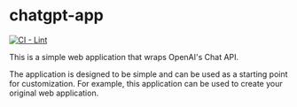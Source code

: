 # chatgpt-app

[![CI - Lint](https://github.com/wf-yamaday/chatgpt-app/actions/workflows/ci.yml/badge.svg)](https://github.com/wf-yamaday/chatgpt-app/actions/workflows/ci.yml)

This is a simple web application that wraps OpenAI's Chat API.

The application is designed to be simple and can be used as a starting point for customization.
For example, this application can be used to create your original web application.
